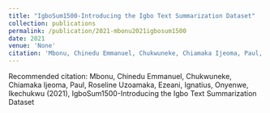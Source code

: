 ```yaml
---
title: "IgboSum1500-Introducing the Igbo Text Summarization Dataset"
collection: publications
permalink: /publication/2021-mbonu2021igbosum1500
date: 2021
venue: 'None'
citation: 'Mbonu, Chinedu Emmanuel, Chukwuneke, Chiamaka Ijeoma, Paul, Roseline Uzoamaka, Ezeani, Ignatius, Onyenwe, Ikechukwu (2021), IgboSum1500-Introducing the Igbo Text Summarization Dataset'
---
```

Recommended citation: Mbonu, Chinedu Emmanuel, Chukwuneke, Chiamaka Ijeoma, Paul, Roseline Uzoamaka, Ezeani, Ignatius, Onyenwe, Ikechukwu (2021), IgboSum1500-Introducing the Igbo Text Summarization Dataset
